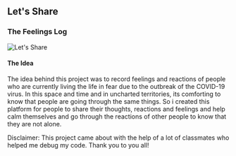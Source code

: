 ## Let's Share 
### The Feelings Log

![Let's Share]("https://github.com/Ashwita93/Trivial-Problems/blob/master/public/favicon.png")

#### The Idea 

The idea behind this project was to record feelings and reactions of people who are currently living the life in fear due to the outbreak of the COVID-19 virus. In this space and time and in uncharted territories, its comforting to know that people are going through the same things. So i created this platform for people to share their thoughts, reactions and feelings and help calm themselves and go through the reactions of other people to know that they are not alone. 

Disclaimer: This project came about with the help of a lot of classmates who helped me debug my code. Thank you to you all!